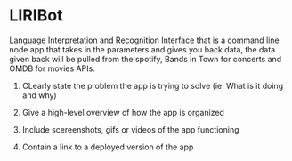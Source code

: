 # LIRIBot

Language Interpretation and Recognition Interface that is a command line node app that takes in the parameters and gives you back data, the data given back will be pulled from the spotify, Bands in Town for concerts and OMDB for movies APIs.

1. CLearly state the problem the app is trying to solve (ie. What is it doing and why)

2. Give a high-level overview of how the app is organized

3. Include scereenshots, gifs or videos of the app functioning

4. Contain a link to a deployed version of the app
